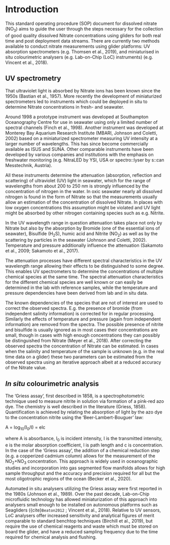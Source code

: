 # Introduction

This standard operating procedure (SOP) document for dissolved nitrate (NO<sub>3</sub>) aims to guide the user through the steps necessary for the collection of good quality dissolved Nitrate concentrations using gliders for both real time and post deployment data streams. 
There are currently two methods available to conduct nitrate measurements using glider platforms: UV absorption spectrometers (e.g. Thomsen et al., 2019), and miniaturised in situ colourimetric analysers (e.g. Lab-on-Chip (LoC) instruments) (e.g. Vincent et al., 2018).

## UV spectrometry
That ultraviolet light is absorbed by Nitrate ions has been known since the 1950s (Bastian et al., 1957). 
More recently the development of miniaturized spectrometers led to instruments which could be deployed in situ to determine Nitrate concentrations in fresh- and seawater.

Around 1998 a prototype instrument was developed at Southampton Oceanography Centre for use in seawater using only a limited number of spectral channels (Finch et al., 1998). 
Another instrument was developed at Monterey Bay Aquarium Research Institute (MBARI, Johnson and Coletti, 2002) based on a miniaturized spectrometer measuring UV intensity at a larger number of wavelengths. This has since become commercially available as ISUS and  SUNA.
Other comparable instruments have been developed by various companies and institutions with the emphasis on freshwater monitoring (e.g. NitraLED by YSI, USA or spectro::lyser by s::can Messtechnik, Austria).

All these instruments determine the attenuation (absorption, reflection and scattering) of ultraviolet (UV) light in seawater, which for the range of wavelengths from about 200 to 250 nm is strongly influenced by the concentration of nitrogen in the water. 
In oxic seawater nearly all dissolved nitrogen is found in the form of Nitrate so that the measurements usually allow an estimation of the concentration of dissolved Nitrate. 
In places with low oxygen concentrations this assumption might be violated and UV light might be absorbed by other nitrogen containing species such as e.g. Nitrite.

In the UV wavelength range in question attenuation takes place not only by Nitrate but also by the absorption by Bromide (one of the essential ions of seawater), Bisulfide (H<sub>2</sub>S), humic acid and Nitrite (NO<sub>2</sub>) as well as by the scattering by particles in the seawater (Johnson and Coletti, 2002). 
Temperature and pressure additionally influence the attenuation (Sakamoto  et al., 2009; Sakamoto et al., 2017).

The attenuation processes have different spectral characteristics in the UV wavelength range allowing their effects to be distinguished to some degree. 
This enables UV spectrometers to determine the concentrations of multiple chemical species at the same time. 
The spectral attenuation characteristics for the different chemical species are well known or can easily be determined in the lab with reference samples, while the temperature and pressure dependencies have been derived from lab and in situ data.

The known dependencies of the species that are not of interest are used to correct the observed spectra. 
E.g. the presence of bromide (from independent salinity information) is corrected for in regular processing. 
Similarly the effects of temperature and pressure (again from independent information) are removed from the spectra. 
The possible presence of nitrite and bisulfide is usually ignored as in most cases their concentrations are small, though in cases with high enough concentrations they can possibly be distinguished from Nitrate (Meyer et al., 2018). 
After correcting the observed spectra the concentration of Nitrate can be estimated. 
In cases when the salinity and temperature of the sample is unknown (e.g. in the real time data on a glider) these two parameters can be estimated from the observed spectra using an iterative approach albeit at a reduced accuracy of the Nitrate value.  

## *In situ* colourimetric analysis
The ‘Griess assay’, first described in 1858, is a spectrophotometric technique used to measure nitrite in solution via formation of a pink-red azo dye. The chemistry is well described in the literature (Griess, 1858).
Quantification is achieved by relating the absorption of light by the azo dye to the concentration nitrite using the ‘Beer-Lambert-Bouguer’ law:

A = log<sub>10</sub>(I<sub>0</sub>/I) = elc

where A is absorbance, I<sub>0</sub> is incident intensity, I is the transmitted intensity, e is the molar absorption coefficient, l is path length and c is concentration. 
In the case of the ‘Griess assay’, the addition of a chemical reduction step (e.g. a copperized cadmium column) allows for the measurement of the NO<sub>2</sub>+NO<sub>3</sub> concentration. 
This approach is widely used in oceanographic studies and incorporation into gas segmented flow manifolds allows for high sample throughput and the accuracy and precision required for all but the most oligotrophic regions of the ocean (Becker et al., 2020). 

Automated in situ analysers utilizing the Griess assay were first reported in the 1980s (Johnson et al., 1989). 
Over the past decade, Lab-on-Chip microfluidic technology has allowed miniaturization of this approach into analysers small enough to be installed on autonomous platforms such as Seagliders ({cite}`Beaton2012` ; Vincent et al., 2018). 
Relative to UV sensors, LoC analysers offer increased sensitivity and analytical figures of merit comparable to standard benchtop techniques (Birchill et al., 2019), but require the use of chemical reagents and waste which must be stored on board the glider, and have a reduced sampling frequency due to the time required for chemical analysis and flushing.

